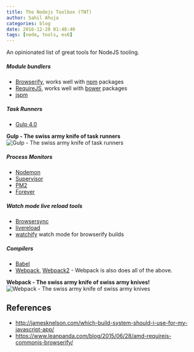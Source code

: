 ```yaml
---
title: The Nodejs Toolbox (TNT)
author: Sahil Ahuja
categories: blog
date: 2016-12-20 01:48:40
tags: [node, tools, es6]
---
```

An opinionated list of great tools for NodeJS tooling.
<!-- more -->

##### Module bundlers
  * [Browserify](http://browserify.org/), works well with [npm](https://www.npmjs.com/) packages
  * [RequireJS](http://requirejs.org/), works well with [bower](https://bower.io/) packages
  * [jspm](http://jspm.io/)
  
##### Task Runners
  * [Gulp 4.0](https://github.com/gulpjs/gulp/tree/4.0)

  **Gulp - The swiss army knife of task runners**
  ![Gulp - The swiss army knife of task runners](/images/swiss-army-knife-01.jpg "Gulp - The swiss army knife of task runners")
##### Process Monitors
  * [Nodemon](https://github.com/remy/nodemon/)
  * [Supervisor](https://github.com/Supervisor/supervisor)
  * [PM2](https://github.com/Unitech/pm2)
  * [Forever](https://github.com/foreverjs/forever)

##### Watch mode live reload tools
  * [Browsersync](https://github.com/Browsersync/browser-sync)
  * [livereload](http://livereload.com/)
  * [watchify](https://github.com/substack/watchify) watch mode for browserify builds

##### Compilers
  * [Babel](https://babeljs.io/)
  * [Webpack](https://webpack.github.io/), [Webpack2](https://webpack.js.org/) - Webpack is also does all of the above.
  
  **Webpack - The swiss army knife of swiss army knives!**
  ![Webpack - The swiss army knife of swiss army knives](/images/swiss-army-knife-02.jpg "Webpack - The swiss army knife of swiss army knives!")

References
--
* http://jamesknelson.com/which-build-system-should-i-use-for-my-javascript-app/
* https://www.leanpanda.com/blog/2015/06/28/amd-requirejs-commonjs-browserify/
